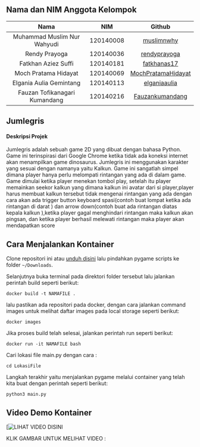 ## Nama dan NIM Anggota Kelompok
| Nama | NIM | Github |
| :---: | :---: | :---: |
| Muhammad Muslim Nur Wahyudi		| 120140008 | [muslimnwhy](https://github.com/muslimnwhy)     |
| Rendy Prayoga			| 120140036 | [rendyprayoga](https://github.com/rendyprayoga)       |
| Fatkhan Aziez Suffi			| 120140181 | [fatkhanas17](https://github.com/fatkhanas17)               |
| Moch Pratama Hidayat			| 120140069 | [MochPratamaHidayat](https://github.com/TamTam4U)     |
| Elgania Aulia Gemintang		| 120140113 | [elganiaaulia](https://github.com/elganiaaulia)               |
| Fauzan Tofikanagari Kumandang	| 120140216 | [Fauzankumandang](https://github.com/Fauzankumandang)                 |


## Jumlegris
#### Deskripsi Projek
Jumlegris adalah sebuah game 2D yang dibuat dengan bahasa Python. Game ini terinspirasi dari Google Chrome ketika tidak ada koneksi internet akan menampilkan game dinosaurus. Jumlegris ini menggunakan karakter yang sesuai dengan namanya yaitu Kalkun. Game ini sangatlah simpel dimana player hanya perlu melompati rintangan yang ada di dalam game. Game dimulai ketika player menekan tombol play, setelah itu player memainkan seekor kalkun yang dimana kalkun ini avatar dari si player,player harus membuat kalkun tersebut tidak mengenai rintangan yang ada dengan cara akan ada trigger button keyboard spasi(contoh buat lompat ketika ada rintangan di darat ) dan arrow down(contoh buat ada rintangan diatas kepala kalkun ),ketika player gagal menghindari rintangan maka kalkun akan pingsan, dan ketika player berhasil melewati rintangan maka player akan mendapatkan score

## Cara Menjalankan Kontainer
Clone repositori ini atau [unduh disini]([git@github.com:muslimnwhy/Docker-Sistem-Operasi.git](https://github.com/muslimnwhy/Docker-Sistem-Operasi/archive/refs/heads/main.zip)) lalu pindahkan pygame scripts ke folder `~/Downloads`.

Selanjutnya buka terminal pada direktori folder tersebut lalu jalankan perintah build seperti berikut:

    docker build -t NAMAFILE .

lalu pastikan ada repositori pada docker, dengan cara jalankan command images untuk melihat daftar images pada local storage seperti berikut:

    docker images

Jika proses build telah selesai, jalankan perintah run seperti berikut:

    docker run -it NAMAFILE bash
    
Cari lokasi file main.py dengan cara :

    cd LokasiFile

Langkah terakhir yaitu menjalankan pygame melalui container yang telah kita buat dengan perintah seperti berikut:

    python3 main.py

## Video Demo Kontainer

[![LIHAT VIDEO DISINI]()

KLIK GAMBAR UNTUK MELIHAT VIDEO :

